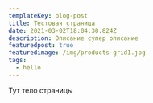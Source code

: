 ```yaml
---
templateKey: blog-post
title: Тестовая страница
date: 2021-03-02T18:04:30.824Z
description: Описание супер описание
featuredpost: true
featuredimage: /img/products-grid1.jpg
tags:
  - hello
---
```

Тут тело страницы